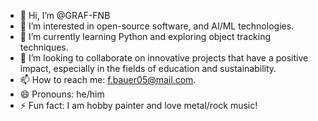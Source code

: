 - 👋 Hi, I’m @GRAF-FNB
- 👀 I’m interested in open-source software, and AI/ML technologies.
- 🌱 I’m currently learning Python and exploring object tracking techniques.
- 💞️ I’m looking to collaborate on innovative projects that have a positive impact, especially in the fields of education and sustainability.
- 📫 How to reach me: f.bauer05@mail.com.
- 😄 Pronouns: he/him
- ⚡ Fun fact: I am hobby painter and love metal/rock music!

<!---
GRAF-FNB/GRAF-FNB is a ✨ special ✨ repository because its `README.md` (this file) appears on your GitHub profile.
You can click the Preview link to take a look at your changes.
--->
